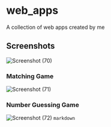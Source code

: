 # web_apps
A collection of web apps created by me
## Screenshots
![Screenshot (70)](https://user-images.githubusercontent.com/119779217/206814297-71189362-83a5-4af6-a59b-4b004d6fc134.png)

### Matching Game
![Screenshot (71)](https://user-images.githubusercontent.com/119779217/206814303-2d43d8fb-a472-4d70-a007-f5d3a39a2a08.png)

### Number Guessing Game
![Screenshot (72)](https://user-images.githubusercontent.com/119779217/206814313-14a2111f-a4cc-4686-8b5e-393d1fd2f0c3.png)
`markdown `
